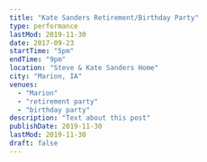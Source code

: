 ```yaml
---
title: "Kate Sanders Retirement/Birthday Party"
type: performance
lastMod: 2019-11-30
date: 2017-09-23
startTime: "5pm"
endTime: "9pm"
location: "Steve & Kate Sanders Home"
city: "Marion, IA"
venues:
  - "Marion"
  - "retirement party"
  - "birthday party"
description: "Text about this post"
publishDate: 2019-11-30
lastMod: 2019-11-30
draft: false
---
```

